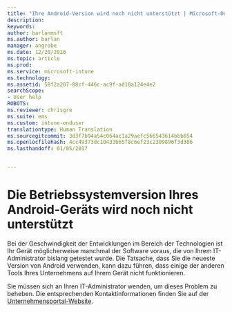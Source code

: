 ```yaml
---
title: "Ihre Android-Version wird noch nicht unterstützt | Microsoft-Dokumentation"
description: 
keywords: 
author: barlanmsft
ms.author: barlan
manager: angrobe
ms.date: 12/20/2016
ms.topic: article
ms.prod: 
ms.service: microsoft-intune
ms.technology: 
ms.assetid: 58f2a207-88cf-446c-ac9f-ad10a124e4e2
searchScope:
- User help
ROBOTS: 
ms.reviewer: chrisgre
ms.suite: ems
ms.custom: intune-enduser
translationtype: Human Translation
ms.sourcegitcommit: 3d3f7b94a54c064ac1a29aefc566543614bbb654
ms.openlocfilehash: 4cc49373dc10433b65f8c6ef23c2309896f3d306
ms.lasthandoff: 01/05/2017


---
```

# <a name="your-android-devices-operating-system-version-isnt-yet-supported"></a>Die Betriebssystemversion Ihres Android-Geräts wird noch nicht unterstützt

Bei der Geschwindigkeit der Entwicklungen im Bereich der Technologien ist Ihr Gerät möglicherweise manchmal der Software voraus, die von Ihrem IT-Administrator bislang getestet wurde. Die Tatsache, dass Sie die neueste Version von Android verwenden, kann dazu führen, dass einige der anderen Tools Ihres Unternehmens auf Ihrem Gerät nicht funktionieren.

Sie müssen sich an Ihren IT-Administrator wenden, um dieses Problem zu beheben. Die entsprechenden Kontaktinformationen finden Sie auf der [Unternehmensportal-Website](http://portal.manage.microsoft.com).

